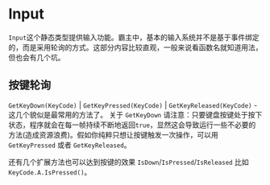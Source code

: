 # Input

`Input`这个静态类型提供输入功能。霸主中，基本的输入系统并不是基于事件绑定的，而是采用轮询的方式。这部分内容比较直观，一般来说看函数名就知道用法，但也会有几个坑。

## 按键轮询

`GetKeyDown(KeyCode)` | `GetKeyPressed(KeyCode)` | `GetKeyReleased(KeyCode)` - 这几个貌似是最常用的方法了。 关于 `GetKeyDown` 请注意：只要键盘按键处于按下状态，程序就会在每一帧持续不断地返回`true`，显然这会导致运行一些不必要的方法\(造成资源浪费\)。假如你纯粹只想让按键触发一次操作，可以用`GetKeyPressed` 或者 `GetKeyReleased`。

还有几个扩展方法也可以达到按键的效果  `IsDown`/`IsPressed`/`IsReleased` 比如 `KeyCode.A.IsPressed()`。